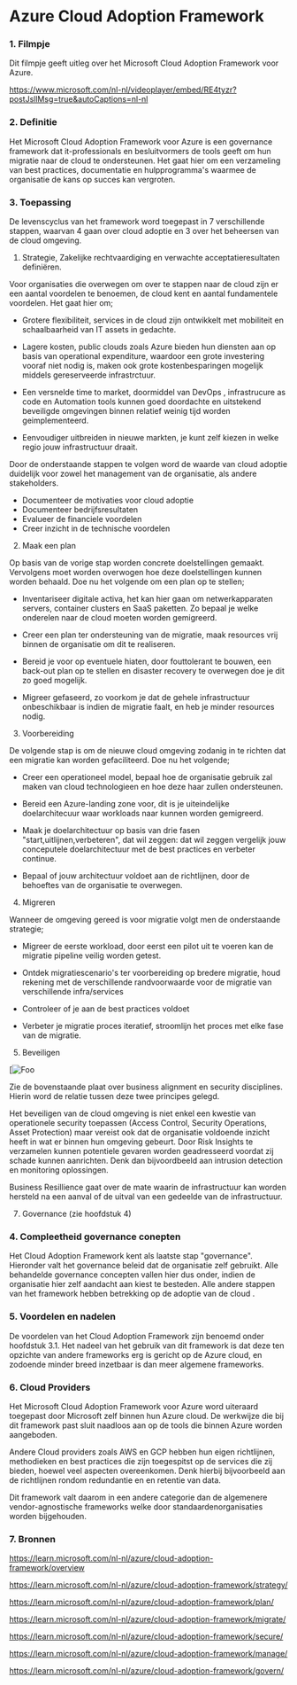 # Azure Cloud Adoption Framework

### 1. Filmpje

Dit filmpje geeft uitleg over het Microsoft Cloud Adoption Framework voor Azure.

https://www.microsoft.com/nl-nl/videoplayer/embed/RE4tyzr?postJsllMsg=true&autoCaptions=nl-nl

### 2. Definitie

Het Microsoft Cloud Adoption Framework voor Azure is een governance framework dat it-professionals en besluitvormers de tools geeft om hun migratie naar de cloud te ondersteunen. Het gaat hier om een verzameling van best practices, documentatie en hulpprogramma's waarmee de organisatie de kans op succes kan vergroten.


### 3. Toepassing

De levenscyclus van het framework word toegepast in 7 verschillende stappen, waarvan 4 gaan over cloud adoptie en 3 over het beheersen van de cloud omgeving.

1. Strategie, Zakelijke rechtvaardiging en verwachte acceptatieresultaten definiëren.

Voor organisaties die overwegen om over te stappen naar de cloud zijn er een aantal voordelen te benoemen, de cloud kent en aantal fundamentele voordelen.
Het gaat hier om;

- Grotere flexibiliteit, services in de cloud zijn ontwikkelt met mobiliteit en schaalbaarheid van IT assets in gedachte.

- Lagere kosten, public clouds zoals Azure bieden hun diensten aan op basis van operational expenditure, waardoor een grote investering vooraf niet nodig is, maken ook grote kostenbesparingen mogelijk middels gereserveerde infrastrctuur.

- Een versnelde time to market, doormiddel van DevOps , infrastrucure as code en Automation tools kunnen goed doordachte en uitstekend beveiligde omgevingen binnen relatief weinig tijd worden geimplementeerd.

- Eenvoudiger uitbreiden in nieuwe markten, je kunt zelf kiezen in welke regio jouw infrastructuur draait.

Door de onderstaande stappen te volgen word de waarde van cloud adoptie duidelijk voor zowel het management van de organisatie, als andere stakeholders.

- Documenteer de motivaties voor cloud adoptie
- Documenteer bedrijfsresultaten
- Evalueer de financiele voordelen
- Creer inzicht in de technische voordelen

2. Maak een plan

Op basis van de vorige stap worden concrete doelstellingen gemaakt. Vervolgens moet worden overwogen hoe deze doelstellingen kunnen worden behaald.
Doe nu het volgende om een plan op te stellen;

- Inventariseer digitale activa, het kan hier gaan om netwerkapparaten servers, container clusters en SaaS paketten. Zo bepaal je welke onderelen naar de cloud moeten worden gemigreerd.

- Creer een plan ter ondersteuning van de migratie,  maak resources vrij binnen de organisatie om dit te realiseren.

- Bereid je voor op eventuele hiaten, door fouttolerant te bouwen, een back-out plan op te stellen en disaster recovery te overwegen doe je dit zo goed mogelijk.

- Migreer gefaseerd, zo voorkom je dat de gehele infrastructuur onbeschikbaar is indien de migratie faalt, en heb je minder resources nodig. 

3. Voorbereiding

De volgende stap is om de nieuwe cloud omgeving zodanig in te richten dat een migratie kan worden gefaciliteerd. Doe nu het volgende;

- Creer een operationeel model, bepaal hoe de organisatie gebruik zal maken van cloud technologieen en hoe deze haar zullen ondersteunen.

- Bereid een Azure-landing zone voor, dit is je uiteindelijke doelarchitecuur waar workloads naar kunnen worden gemigreerd.

- Maak je doelarchitectuur op basis van drie fasen "start,uitlijnen,verbeteren", dat wil zeggen: dat wil zeggen vergelijk jouw conceputele doelarchitectuur met de best practices en verbeter continue.

- Bepaal of jouw architectuur voldoet aan de richtlijnen, door de behoeftes van de organisatie te overwegen. 

4. Migreren

Wanneer de omgeving gereed is voor migratie volgt men de onderstaande strategie;

- Migreer de eerste workload, door eerst een pilot uit te voeren kan de migratie pipeline veilig worden getest.

- Ontdek migratiescenario's ter voorbereiding op bredere migratie, houd rekening met de verschillende randvoorwaarde voor de migratie van verschillende infra/services

- Controleer of je aan de best practices voldoet

- Verbeter je migratie proces iteratief, stroomlijn het proces met elke fase van de migratie.


5. Beveiligen



[![Foo](https://learn.microsoft.com/nl-nl/azure/cloud-adoption-framework/secure/media/secure-methodology-popout.png#lightbox)

Zie de bovenstaande plaat over business alignment en security disciplines.
Hierin word de relatie tussen deze twee principes gelegd.

Het beveiligen van de cloud omgeving is niet enkel een kwestie van operationele security toepassen (Access Control, Security Operations, Asset Protection) maar vereist ook dat de organisatie voldoende inzicht heeft in wat er binnen hun omgeving gebeurt. Door Risk Insights te verzamelen kunnen potentiele gevaren worden geadresseerd voordat zij schade kunnen aanrichten. Denk dan bijvoordbeeld aan intrusion detection en monitoring oplossingen.

Business Resillience gaat over de mate waarin de infrastructuur kan worden hersteld na een aanval of de uitval van een gedeelde van de infrastructuur.

7. Governance (zie hoofdstuk 4)

### 4. Compleetheid governance conepten

Het Cloud Adoption Framework kent als laatste stap "governance".
Hieronder valt het governance beleid dat de organisatie zelf gebruikt.
Alle behandelde governance concepten vallen hier dus onder, indien de organisatie hier zelf aandacht aan kiest te besteden.
Alle andere stappen van het framework hebben betrekking op de adoptie van de cloud .

### 5. Voordelen en nadelen 

De voordelen van het Cloud Adoption Framework zijn benoemd onder hoofdstuk 3.1. 
Het nadeel van het gebruik van dit framework is dat deze ten opzichte van andere frameworks erg is gericht op de Azure cloud, en zodoende minder breed inzetbaar is dan meer algemene frameworks.

### 6. Cloud Providers

Het Microsoft Cloud Adoption Framework voor Azure word uiteraard toegepast door Microsoft zelf binnen hun Azure cloud. De werkwijze die bij dit framework past sluit naadloos aan op de tools die binnen Azure worden aangeboden.

Andere Cloud providers zoals AWS en GCP hebben hun eigen richtlijnen, methodieken en best practices die zijn toegespitst op de services die zij bieden, hoewel veel aspecten overeenkomen. Denk hierbij bijvoorbeeld aan de richtlijnen rondom redundantie en en retentie van data.

Dit framework valt daarom in een andere categorie dan de algemenere vendor-agnostische frameworks welke door standaardenorganisaties worden bijgehouden.

### 7. Bronnen

https://learn.microsoft.com/nl-nl/azure/cloud-adoption-framework/overview

https://learn.microsoft.com/nl-nl/azure/cloud-adoption-framework/strategy/

https://learn.microsoft.com/nl-nl/azure/cloud-adoption-framework/plan/

https://learn.microsoft.com/nl-nl/azure/cloud-adoption-framework/migrate/

https://learn.microsoft.com/nl-nl/azure/cloud-adoption-framework/secure/

https://learn.microsoft.com/nl-nl/azure/cloud-adoption-framework/manage/

https://learn.microsoft.com/nl-nl/azure/cloud-adoption-framework/govern/
